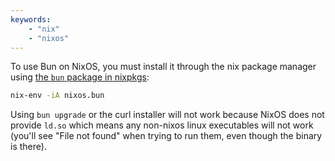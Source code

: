 ```yaml
---
keywords:
    - "nix"
    - "nixos"
---
```


To use Bun on NixOS, you must install it through the nix package manager using [the `bun` package in nixpkgs](<https://search.nixos.org/packages?channel=unstable&show=bun&from=0&size=1&sort=relevance&type=packages&query=bun>):

```sh
nix-env -iA nixos.bun
```

Using `bun upgrade` or the curl installer will not work because NixOS does not provide `ld.so` which means any non-nixos linux executables will not work (you'll see "File not found" when trying to run them, even though the binary is there).

